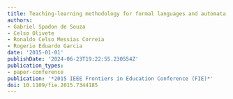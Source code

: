 ```yaml
---
title: Teaching-learning methodology for formal languages and automata theory
authors:
- Gabriel Spadon de Souza
- Celso Olivete
- Ronaldo Celso Messias Correia
- Rogerio Eduardo Garcia
date: '2015-01-01'
publishDate: '2024-06-23T19:22:55.230554Z'
publication_types:
- paper-conference
publication: '*2015 IEEE Frontiers in Education Conference (FIE)*'
doi: 10.1109/fie.2015.7344185
---
```

